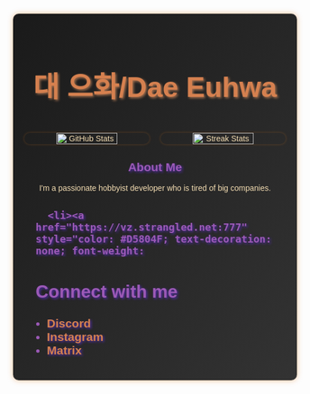<link rel="preconnect" href="https://fonts.googleapis.com">  
<link rel="preconnect" href="https://fonts.gstatic.com" crossorigin>  
<link href="https://fonts.googleapis.com/css2?family=Delius&display=swap" rel="stylesheet">  
  
<div align="center" style="font-family: 'Delius', Arial, sans-serif; background: linear-gradient(to bottom right, #1A1A1A, #333333); color: #F5DEB3; padding: 20px; border-radius: 10px; box-shadow: 0 0 10px rgba(230, 126, 34, 0.5);">  
  <h1 style="font-size: 50px; color: #D5804F; text-shadow: 2px 2px 4px #A77250;">대 으화/Dae Euhwa</h1> <br/>  
  
  <div style="display: flex; justify-content: center; gap: 20px;">  
    <img src="https://github-readme-stats.vercel.app/api?username=daedaevibin&show_icons=true&title_color=D5804F&icon_color=A77250&text_color=F5DEB3&bg_color=1A1A1A" alt="GitHub Stats" width="49%" style="border-radius: 10px; box-shadow: 0 0 5px rgba(230, 126, 34, 0.3);"/>  
  
  <img src="https://github-readme-streak-stats.herokuapp.com?user=daedaevibin&theme=dark&background=1A1A1A&ring=D5804F&fire=A77250&currStreakLabel=D5804F&sideNums=F5DEB3&dates=F5DEB3&sideLabels=A77250" alt="Streak Stats" width="49%" style="border-radius: 10px; box-shadow: 0 0 5px rgba(230, 126, 34, 0.3);"/>  
  </div>  
  
  <div style="margin-top: 20px;">  
    <h2 style="color: #9B59B6; text-shadow: 2px 2px 4px #512DA8;">About Me</h2>  
    <p>I'm a passionate hobbyist developer who is tired of big companies.</p> 
   
  <h2 style="color: #9B59B6; text-shadow: 2px 2px 4px #512DA8;"Website</h2>  
    <ul style="list-style-type: disc; padding-left: 20px; text-align: left;">  
  
      <li><a href="https://vz.strangled.net:777" style="color: #D5804F; text-decoration: none; font-weight:  
  
  <h2 style="color: #9B59B6; text-shadow: 2px 2px 4px #512DA8;">Connect with me</h2>  
    <ul style="list-style-type: disc; padding-left: 20px; text-align: left;">  
      <li><a href="https://discord.com/users/daedaevibin/" style="color: #D5804F; text-decoration: none; font-weight: bold;">Discord</a></li>  
      <li><a href="https://www.instagram.com/daedaevibin/" style="color: #D5804F; text-decoration: none; font-weight: bold;">Instagram</a></li>  
      <li><a href="https://matrix.to/@daedaevibin#/@daedaevibin:matrix.org/" style="color: #D5804F; text-decoration: none; font-weight: bold;">Matrix</a></li>  
    </ul>  
  </div>  
</div>  